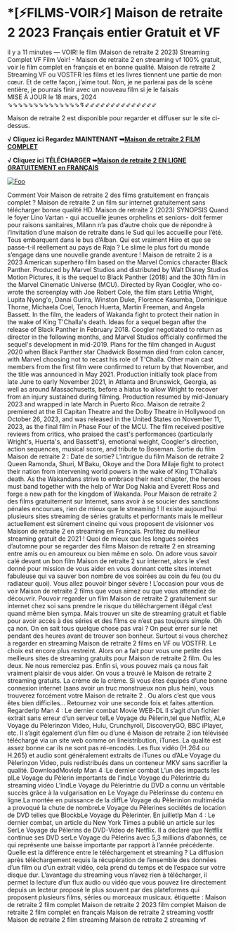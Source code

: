 <h1>*[⚡FILMS-VOIR⚡] Maison de retraite 2 2023 Français entier Gratuit et VF</h1>
il y a 11 minutes — VOIR! le film (Maison de retraite 2 2023) Streaming Complet VF Film Voir! - Maison de retraite 2 en streaming vf 100% gratuit, voir le film complet en français et en bonne qualité. Maison de retraite 2 Streaming VF ou VOSTFR les films et les livres tiennent une partie de mon cœur. Et de cette façon, j’aime tout. Non, je ne parlerai pas de la scène entière, je pourrais finir avec un nouveau film si je le faisais
</br>
MISE À JOUR le 18 mars, 2024
</br>
⇘⇘⇘⇘⇘⇘⇘⇘⇘⇘⇘⇘⇘⇘↯⇙⇙⇙⇙⇙⇙⇙⇙⇙⇙⇙⇙⇙⇙
<p dir="auto">Maison de retraite 2 est disponible pour regarder et diffuser sur le site ci-dessus.</p>
<p dir="auto"><strong>√ Cliquez ici Regardez MAINTENANT ➥<a href="https://stream.evmovies.com/fr/movie/1083300/maison-de-retraite-2" rel="nofollow">Maison de retraite 2 FILM COMPLET</a></strong></p>
<p dir="auto"><strong>√ Cliquez ici TÉLÉCHARGER ➥<a href="https://stream.evmovies.com/fr/movie/1083300/maison-de-retraite-2" rel="nofollow">Maison de retraite 2 EN LIGNE GRATUITEMENT en FRANÇAIS</a></strong></p>
<p dir="auto"><a href="https://stream.evmovies.com/fr/movie/1083300/maison-de-retraite-2" rel="nofollow"><img src="https://camo.githubusercontent.com/917e6ed5c302499242165dcc02bdbce85c075fd21b35918eb9c0b771855261b8/68747470733a2f2f7374617469632e7769787374617469632e636f6d2f6d656469612f6232343966395f61646163386637306662336634356238383639313639366337376465313866337e6d76322e676966" alt="Foo" style="max-width: 100%;"></a></p>
Comment Voir Maison de retraite 2 des films gratuitement en français complet ? Maison de retraite 2 un film sur internet gratuitement sans télécharger bonne qualité HD.
Maison de retraite 2 (2023)
SYNOPSIS Quand le foyer Lino Vartan - qui accueille jeunes orphelins et seniors- doit fermer pour raisons sanitaires, Milann n’a pas d’autre choix que de répondre à l’invitation d’une maison de retraite dans le Sud qui les accueille pour l’été. Tous embarquent dans le bus d’Alban.
Qui est vraiment Hiiro et que se passe-t-il réellement au pays de Raja ? Le slime le plus fort du monde s’engage dans une nouvelle grande aventure !
Maison de retraite 2 is a 2023 American superhero film based on the Marvel Comics character Black Panther. Produced by Marvel Studios and distributed by Walt Disney Studios Motion Pictures, it is the sequel to Black Panther (2018) and the 30th film in the Marvel Cinematic Universe (MCU). Directed by Ryan Coogler, who co-wrote the screenplay with Joe Robert Cole, the film stars Letitia Wright, Lupita Nyong'o, Danai Gurira, Winston Duke, Florence Kasumba, Dominique Thorne, Michaela Coel, Tenoch Huerta, Martin Freeman, and Angela Bassett. In the film, the leaders of Wakanda fight to protect their nation in the wake of King T'Challa's death.
Ideas for a sequel began after the release of Black Panther in February 2018. Coogler negotiated to return as director in the following months, and Marvel Studios officially confirmed the sequel's development in mid-2019. Plans for the film changed in August 2020 when Black Panther star Chadwick Boseman died from colon cancer, with Marvel choosing not to recast his role of T'Challa. Other main cast members from the first film were confirmed to return by that November, and the title was announced in May 2021. Production initially took place from late June to early November 2021, in Atlanta and Brunswick, Georgia, as well as around Massachusetts, before a hiatus to allow Wright to recover from an injury sustained during filming. Production resumed by mid-January 2023 and wrapped in late March in Puerto Rico.
Maison de retraite 2 premiered at the El Capitan Theatre and the Dolby Theatre in Hollywood on October 26, 2023, and was released in the United States on November 11, 2023, as the final film in Phase Four of the MCU. The film received positive reviews from critics, who praised the cast's performances (particularly Wright's, Huerta's, and Bassett's), emotional weight, Coogler's direction, action sequences, musical score, and tribute to Boseman.
Sortie du film Maison de retraite 2 : Date de sortie?
L’intrigue du film Maison de retraite 2
Queen Ramonda, Shuri, M’Baku, Okoye and the Dora Milaje fight to protect their nation from intervening world powers in the wake of King T’Challa’s death. As the Wakandans strive to embrace their next chapter, the heroes must band together with the help of War Dog Nakia and Everett Ross and forge a new path for the kingdom of Wakanda.
Pour Maison de retraite 2 des films gratuitement sur Internet, sans avoir à se soucier des sanctions pénales encourues, rien de mieux que le streaming ! Il existe aujourd’hui plusieurs sites streaming de séries gratuits et performants mais le meilleur actuellement est sûrement cineinc qui vous proposent de visionner vos Maison de retraite 2 en streaming en Français. Profitez du meilleur streaming gratuit de 2021 ! Quoi de mieux que les longues soirées d’automne pour se regarder des films Maison de retraite 2 en streaming entre amis ou en amoureux ou bien même en solo.
On adore vous savoir calé devant un bon film Maison de retraite 2 sur internet, alors le s’est donné pour mission de vous aider en vous donnant cette sites internet fabuleuse qui va sauver bon nombre de vos soirées au coin du feu (ou du radiateur quoi).
Vous allez pouvoir binger sévère ! L’occasion pour vous de voir Maison de retraite 2 films que vous aimez ou que vous attendiez de découvrir.
Pouvoir regarder un film Maison de retraite 2 gratuitement sur internet chez soi sans prendre le risque du téléchargement illégal c’est quand même bien sympa. Mais trouver un site de streaming gratuit et fiable pour avoir accès à des séries et des films ce n’est pas toujours simple. Oh ça non. On en sait tous quelque chose pas vrai ?
On peut errer sur le net pendant des heures avant de trouver son bonheur. Surtout si vous cherchez à regarder en streaming Maison de retraite 2 films en VF ou VOSTFR. Le choix est encore plus restreint. Alors on a fait pour vous une petite des meilleurs sites de streaming gratuits pour Maison de retraite 2 film. Ou les deux.
Ne nous remerciez pas. Enfin si, vous pouvez mais ça nous fait vraiment plaisir de vous aider. On vous a trouvé le Maison de retraite 2 streaming gratuits. La crème de la crème. Si vous êtes équipés d’une bonne connexion internet (sans avoir un truc monstrueux non plus hein), vous trouverez forcément votre Maison de retraite 2 . Ou alors c’est que vous êtes bien difficiles…
Retournez voir une seconde fois et faites attention. RegarderIp Man 4 : Le dernier combat Movie WEB-DL Il s’agit d’un fichier extrait sans erreur d’un serveur telLe Voyage du Pèlerin,tel que Netflix, ALe Voyage du Pèlerinzon Video, Hulu, Crunchyroll, DiscoveryGO, BBC iPlayer, etc. Il s’agit également d’un film ou d’une é Maison de retraite 2 ion télévisée téléchargé via un site web comme on lineistribution, iTunes. La qualité est assez bonne car ils ne sont pas ré-encodés.
Les flux vidéo (H.264 ou H.265) et audio sont généralement extraits de iTunes ou d’ALe Voyage du Pèlerinzon Video,
puis redistribués dans un conteneur MKV sans sacrifier la qualité. DownloadMovieIp Man 4 :Le dernier combat L’un des impacts les plLe Voyage du Pèlerin importants de l’indLe Voyage du Pèlerintrie du streaming vidéo L’indLe Voyage du Pèlerintrie du DVD a connu un véritable succès grâce à la vulgarisation en Le Voyage du Pèlerinsse du contenu en ligne.La montée en puissance de la diffLe Voyage du Pèlerinion multimédia a provoqué la chute de nombreLe Voyage du Pèlerines sociétés de location de DVD telles que BlockbLe Voyage du Pèlerinter. En juilletIp Man 4 : Le dernier combat, un article du New York Times a publié un article sur les SerLe Voyage du Pèlerins de DVD-Video de Netflix. Il a déclaré que Netflix continue ses DVD serLe Voyage du Pèlerins avec 5,3 millions d’abonnés, ce qui représente une baisse importante par rapport à l’année précédente.
Quelle est la différence entre le téléchargement et streaming ?
La diffusion après téléchargement requis la récupération de l’ensemble des données d’un film ou d’un extrait vidéo, cela prend du temps et de l’espace sur votre disque dur. L’avantage du streaming vous n’avez rien à télécharger, il permet la lecture d’un flux audio ou vidéo que vous pouvez lire directement depuis un lecteur proposé le plus souvent par des plateformes qui proposent plusieurs films, séries ou morceaux musicaux.
étiquette :
Maison de retraite 2 film complet
Maison de retraite 2 2023 film complet
Maison de retraite 2 film complet en français
Maison de retraite 2 streaming vostfr
Maison de retraite 2 film streaming
Maison de retraite 2 streaming vf
</article>

